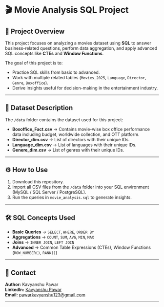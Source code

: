 # 🎬 Movie Analysis SQL Project

## 📌 Project Overview
This project focuses on analyzing a movies dataset using **SQL** to answer business-related questions, perform data aggregation, and apply advanced SQL concepts like **CTEs** and **Window Functions**.

The goal of this project is to:
- Practice SQL skills from basic to advanced.
- Work with multiple related tables (`Movies_2025`, `Language`, `Director`, `Genre`, `Boxoffice`).
- Derive insights useful for decision-making in the entertainment industry.

---

## 📂 Dataset Description
The `/data` folder contains the dataset used for this project:

- **Boxoffice_Fact.csv** → Contains movie-wise box office performance data including budget, worldwide collection, and OTT platform.
- **Director_dim.csv** → List of directors with their unique IDs.
- **Language_dim.csv** → List of languages with their unique IDs.
- **Genere_dim.csv** → List of genres with their unique IDs.

---

## ⚙ How to Use
1. Download this repository.
2. Import all CSV files from the `/data` folder into your SQL environment (MySQL / SQL Server / PostgreSQL).
3. Run the queries in `movie_analysis.sql` to generate insights.

---

## 🛠 SQL Concepts Used
- **Basic Queries** → `SELECT`, `WHERE`, `ORDER BY`
- **Aggregations** → `COUNT`, `SUM`, `AVG`, `MIN`, `MAX`
- **Joins** → `INNER JOIN`, `LEFT JOIN`
- **Advanced** → Common Table Expressions (CTEs), Window Functions (`ROW_NUMBER()`, `RANK()`)

---

## 📧 Contact
**Author:** Kavyanshu Pawar  
**LinkedIn:** [Kavyanshu Pawar](https://www.linkedin.com/in/kavyanshu-pawar/)  
**Email:** pawarkavyanshu123@gmail.com

---
